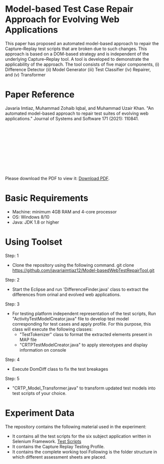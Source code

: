 # Model-based Test Case Repair Approach for Evolving Web Applications

This paper has proposed an automated model-based approach to repair the Capture–Replay test scripts that are broken due to such changes. This approach is based on a DOM-based strategy and is independent of the underlying Capture–Replay tool. A tool is developed to demonstrate the applicability of the approach. The tool consists of five major components, (i) Difference Detector (ii) Model Generator (iii) Test Classifier (iv) Repairer, and (v) Transformer

# Paper Reference
Javaria Imtiaz, Muhammad Zohaib Iqbal, and Muhammad Uzair Khan. "An automated model-based approach to repair test suites of evolving web applications." Journal of Systems and Software 171 (2021): 110841.



<object data="http://yoursite.com/the.pdf" type="application/pdf" width="750px" height="750px">
    <embed src="http://yoursite.com/the.pdf" type="application/pdf">
        <p> Please download the PDF to view it: <a href="https://github.com/javariaimtiaz12/Model-basedWebTestRepairTool/blob/master/JSS_TestingMethodogyforEvolvingWebApplication.pdf">Download PDF</a>.</p>
    </embed>
</object>

# Basic Requirements

- Machine: minimum 4GB RAM and 4-core processor
- OS: Windows 8/10
- Java: JDK 1.8 or higher
  
 # Using Toolset
 
Step: 1
 
  - Clone the repository using the following command.
    git clone https://github.com/javariaimtiaz12/Model-basedWebTestRepairTool.git

Step: 2
 
   - Start the Eclipse and run 'DifferenceFinder.java' class to extract the differences from orinal and evolved web applications.
 
Step: 3

-  For testing platform independent representation of the test scripts, Run "ActivityTestModelCreator.java" file to develop test model corresponding for test cases and apply profile. For this purpose, this class will execute the following classes:
    -  "TestTokenizer" class to format the extracted elements present in MAP file
    -  "CRTPTestModelCreator.java" to apply stereotypes and display information on console
    
Step: 4 
 -  Execute DomDiff class to fix the test breakages
 
Step: 5
 -  "CRTP_Model_Transformer.java" to transform updated test models into test scripts of your choice.

# Experiment Data

The repository contains the following material used in the experiment:
 -  It contains all the test scripts for the six subject application written in Selenium Framework. <a href="https://github.com/javariaimtiaz12/Selenium-Test-Scripts-for-Web">Test Scripts</a>
 -  It contains the Capture Replay Testing Profile.
 -  It contains the complete working tool
Following is the folder structure in which different assessment sheets are placed.
